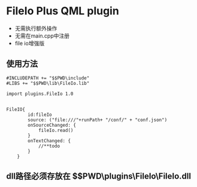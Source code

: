 # FileIo Plus QML plugin
* 无需执行额外操作
* 无需在main.cpp中注册
* file io增强版
## 使用方法
```
#INCLUDEPATH += "$$PWD\include"
#LIBS += "$$PWD\lib\FileIo.lib"
```

```
import plugins.FileIo 1.0


FileIO{
        id:fileIo
        source: ("file:///"+runPath+ "/conf/" + "conf.json")
        onSourceChanged: {
            fileIo.read()
        }
        onTextChanged: {
            //**todo
        }
    }
```

## dll路径必须存放在   $$PWD\plugins\FileIo\FileIo.dll
